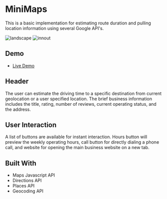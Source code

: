 # MiniMaps
This is a basic implementation for estimating route duration and pulling location information using several Google API's.

![landscape](https://user-images.githubusercontent.com/28643797/42599536-6823968c-8514-11e8-99ad-26902c312d38.png)
![innout](https://user-images.githubusercontent.com/28643797/42541088-da5917d2-8455-11e8-982f-1056bea3bbed.png)


## Demo
* [Live Demo](https://jsphkm.github.io/MiniMaps/)


## Header
The user can estimate the driving time to a specific destination from current geolocation or a user specified location.
The brief business information includes the title, rating, number of reviews, current operating status, and the address.


## User Interaction
A list of buttons are available for instant interaction.  Hours button will preview the weekly operating hours, call button for directly dialing a phone call, and website for opening the main business website on a new tab.


## Built With
* Maps Javascript API
* Directions API
* Places API
* Geocoding API
